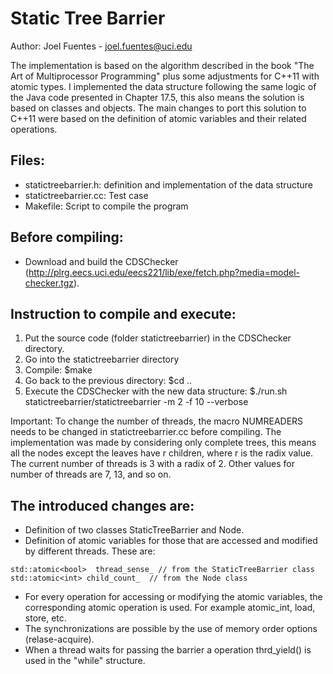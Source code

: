 # Static Tree Barrier
Author: Joel Fuentes - joel.fuentes@uci.edu

The implementation is based on the algorithm described in the book "The Art of Multiprocessor
Programming" plus some adjustments for C++11 with atomic types. I implemented the data structure following the same logic of the Java code presented in Chapter 17.5, this also means the solution is based
on classes and objects. The main changes to port this solution to C++11 were based
on the definition of atomic variables and their related operations.

## Files:
- statictreebarrier.h: definition and implementation of the data structure
- statictreebarrier.cc: Test case
- Makefile: Script to compile the program

## Before compiling:
- Download and build the CDSChecker (http://plrg.eecs.uci.edu/eecs221/lib/exe/fetch.php?media=model-checker.tgz).


## Instruction to compile and execute:
1. Put the source code (folder statictreebarrier) in the CDSChecker directory.
2. Go into the statictreebarrier directory
3. Compile:
   $make
4. Go back to the previous directory:
   $cd ..
5. Execute the CDSChecker with the new data structure:
   $./run.sh statictreebarrier/statictreebarrier -m 2 -f 10 --verbose

Important: To change the number of threads, the macro NUMREADERS needs to be changed in statictreebarrier.cc before compiling.
The implementation was made by considering only complete trees, this means all the nodes except the leaves have r children,
where r is the radix value.
The current number of threads is 3 with a radix of 2. Other values for number of threads are 7, 13, and so on.



## The introduced changes are:
- Definition of two classes StaticTreeBarrier and Node.
- Definition of atomic variables for those that are accessed and modified by different threads.
These are:
```
std::atomic<bool>  thread_sense_ // from the StaticTreeBarrier class
std::atomic<int> child_count_  // from the Node class
```
- For every operation for accessing or modifying the atomic variables, the corresponding
atomic operation is used. For example atomic_int, load, store, etc.
- The synchronizations are possible by the use of memory order options (relase-acquire).
- When a thread waits for passing the barrier a operation thrd_yield() is used in the "while"
structure.
